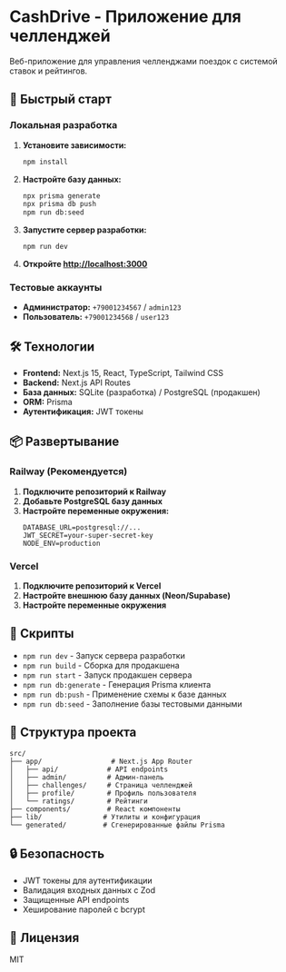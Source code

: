 # CashDrive - Приложение для челленджей

Веб-приложение для управления челленджами поездок с системой ставок и рейтингов.

## 🚀 Быстрый старт

### Локальная разработка

1. **Установите зависимости:**

   ```bash
   npm install
   ```

2. **Настройте базу данных:**

   ```bash
   npx prisma generate
   npx prisma db push
   npm run db:seed
   ```

3. **Запустите сервер разработки:**

   ```bash
   npm run dev
   ```

4. **Откройте [http://localhost:3000](http://localhost:3000)**

### Тестовые аккаунты

- **Администратор:** `+79001234567` / `admin123`
- **Пользователь:** `+79001234568` / `user123`

## 🛠 Технологии

- **Frontend:** Next.js 15, React, TypeScript, Tailwind CSS
- **Backend:** Next.js API Routes
- **База данных:** SQLite (разработка) / PostgreSQL (продакшен)
- **ORM:** Prisma
- **Аутентификация:** JWT токены

## 📦 Развертывание

### Railway (Рекомендуется)

1. **Подключите репозиторий к Railway**
2. **Добавьте PostgreSQL базу данных**
3. **Настройте переменные окружения:**
   ```
   DATABASE_URL=postgresql://...
   JWT_SECRET=your-super-secret-key
   NODE_ENV=production
   ```

### Vercel

1. **Подключите репозиторий к Vercel**
2. **Настройте внешнюю базу данных (Neon/Supabase)**
3. **Настройте переменные окружения**

## 🔧 Скрипты

- `npm run dev` - Запуск сервера разработки
- `npm run build` - Сборка для продакшена
- `npm run start` - Запуск продакшен сервера
- `npm run db:generate` - Генерация Prisma клиента
- `npm run db:push` - Применение схемы к базе данных
- `npm run db:seed` - Заполнение базы тестовыми данными

## 📁 Структура проекта

```
src/
├── app/                 # Next.js App Router
│   ├── api/            # API endpoints
│   ├── admin/          # Админ-панель
│   ├── challenges/     # Страница челленджей
│   ├── profile/        # Профиль пользователя
│   └── ratings/        # Рейтинги
├── components/         # React компоненты
├── lib/               # Утилиты и конфигурация
└── generated/         # Сгенерированные файлы Prisma
```

## 🔒 Безопасность

- JWT токены для аутентификации
- Валидация входных данных с Zod
- Защищенные API endpoints
- Хеширование паролей с bcrypt

## 📝 Лицензия

MIT
